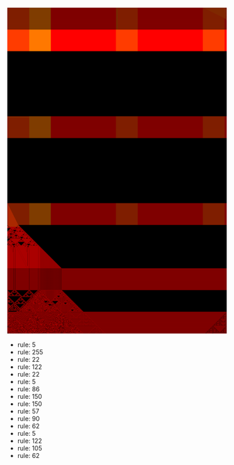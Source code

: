 ![photo](./output.png) 
 * rule: 5
* rule: 255
* rule: 22
* rule: 122
* rule: 22
* rule: 5
* rule: 86
* rule: 150
* rule: 150
* rule: 57
* rule: 90
* rule: 62
* rule: 5
* rule: 122
* rule: 105
* rule: 62

